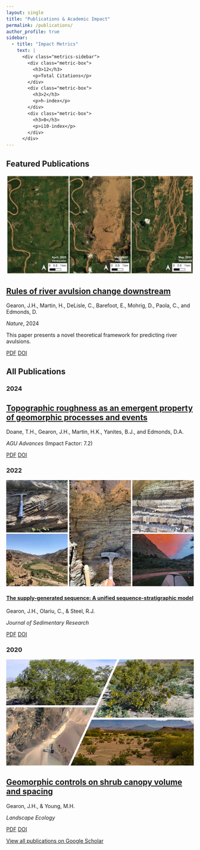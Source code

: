 ```yaml
---
layout: single
title: "Publications & Academic Impact"
permalink: /publications/
author_profile: true
sidebar:
  - title: "Impact Metrics"
    text: |
      <div class="metrics-sidebar">
        <div class="metric-box">
          <h3>12</h3>
          <p>Total Citations</p>
        </div>
        <div class="metric-box">
          <h3>2</h3>
          <p>h-index</p>
        </div>
        <div class="metric-box">
          <h3>0</h3>
          <p>i10-index</p>
        </div>
      </div>
---
```


## Featured Publications

<div class="publication-item featured">
  <div class="pub-image">
    <img src="/images/avulsion.png" alt="River avulsion patterns">
  </div>
  <div class="pub-content">
    <h2 class="pub-title"><a href="/files/publications/2024_Nature_Gearon_avulsions.pdf">Rules of river avulsion change downstream</a></h2>
    <p class="pub-authors">Gearon, J.H., Martin, H., DeLisle, C., Barefoot, E., Mohrig, D., Paola, C., and Edmonds, D.</p>
    <p class="pub-venue"><i>Nature</i>, 2024</p>
    <p class="pub-excerpt">This paper presents a novel theoretical framework for predicting river avulsions.</p>
    <div class="pub-links">
      <a href="/files/publications/2024_Nature_Gearon_avulsions.pdf" class="btn btn--primary">PDF</a>
      <a href="https://doi.org/..." class="btn btn--info">DOI</a>
    </div>
  </div>
</div>

## All Publications

### 2024

<div class="publication-item">
  <div class="pub-content">
    <h2 class="pub-title"><a href="/files/publications/2024_AGUAdv_Doane_roughness.pdf">Topographic roughness as an emergent property of geomorphic processes and events</a></h2>
    <p class="pub-authors">Doane, T.H., Gearon, J.H., Martin, H.K., Yanites, B.J., and Edmonds, D.A.</p>
    <p class="pub-venue"><i>AGU Advances</i> (Impact Factor: 7.2)</p>
    <div class="pub-links">
      <a href="/files/publications/2024_AGUAdv_Doane_roughness.pdf" class="btn btn--primary">PDF</a>
      <a href="https://doi.org/10.1029/2023AV000921" class="btn btn--info">DOI</a>
    </div>
  </div>
</div>

### 2022

<div class="publication-item">
  <div class="pub-image">
    <img src="/images/uintachannel.jpg" alt="Uinta Basin channel deposits">
  </div>
  <div class="pub-content">
    <h4><a href="/files/publications/2022_JSR_Gearon_sequence.pdf">The supply-generated sequence: A unified sequence-stratigraphic model</a></h4>
    <p class="pub-authors">Gearon, J.H., Olariu, C., & Steel, R.J.</p>
    <p class="pub-venue"><i>Journal of Sedimentary Research</i></p>
    <div class="pub-links">
      <a href="/files/publications/2022_JSR_Gearon_sequence.pdf" class="btn btn--primary">PDF</a>
      <a href="https://doi.org/10.2110/jsr.2022.043" class="btn btn--info">DOI</a>
    </div>
  </div>
</div>

### 2020

<div class="publication-item">
  <div class="pub-image">
    <img src="/images/BoulderCity.jpg" alt="Boulder City landscape">
  </div>
  <div class="pub-content">
    <h2 class="pub-title"><a href="/files/publications/2020_LandEcol_Gearon_creosote.pdf">Geomorphic controls on shrub canopy volume and spacing</a></h2>
    <p class="pub-authors">Gearon, J.H., & Young, M.H.</p>
    <p class="pub-venue"><i>Landscape Ecology</i></p>
    <div class="pub-links">
      <a href="/files/publications/2020_LandEcol_Gearon_creosote.pdf" class="btn btn--primary">PDF</a>
      <a href="https://doi.org/..." class="btn btn--info">DOI</a>
    </div>
  </div>
</div>

<div class="page__footer">
  <p><a href="{{ site.author.googlescholar }}">View all publications on Google Scholar</a></p>
</div>
